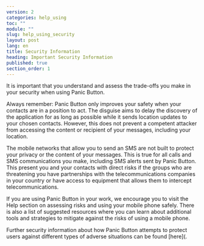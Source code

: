 ```yaml
---
version: 2
categories: help_using
toc: ""
module: ""
slug: help_using_security
layout: post
lang: en
title: Security Information
heading: Important Security Information
published: true
section_order: 1
---
```


It is important that you understand and assess the trade-offs you make in your security when using Panic Button. 

Always remember: Panic Button only improves your safety when your contacts are in a position to act. 
The disguise aims to delay the discovery of the application for as long as possible while it sends location updates to your chosen contacts. However, this does not prevent a competent attacker from accessing the content or recipient of your messages, including your location. 

The mobile networks that allow you to send an SMS are not built to protect your privacy or the content of your messages. This is true for all calls and SMS communications you make, including SMS alerts sent by Panic Button. 
This present you and your contacts with direct risks if the groups who are threatening you have partnerships with the telecommunications companies in your country or have access to equipment that allows them to intercept telecommunications.

If you are using Panic Button in your work, we encourage you to visit the Help section on assessing risks and using your mobile phone safely. There is also a list of suggested resources where you can learn about additional tools and strategies to mitigate against the risks of using a mobile phone.

Further security information about how Panic Button attempts to protect users against different types of adverse situations can be found [here](.


